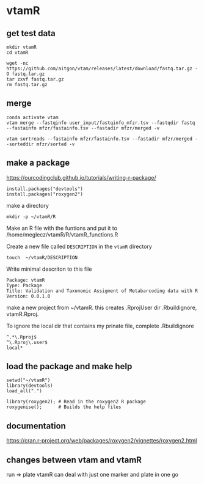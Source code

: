 # vtamR

## get test data

~~~
mkdir vtamR
cd vtamR

wget -nc https://github.com/aitgon/vtam/releases/latest/download/fastq.tar.gz -O fastq.tar.gz
tar zxvf fastq.tar.gz
rm fastq.tar.gz
~~~


## merge

~~~
conda activate vtam
vtam merge --fastqinfo user_input/fastqinfo_mfzr.tsv --fastqdir fastq --fastainfo mfzr/fastainfo.tsv --fastadir mfzr/merged -v

vtam sortreads --fastainfo mfzr/fastainfo.tsv --fastadir mfzr/merged --sorteddir mfzr/sorted -v
~~~



## make a package

https://ourcodingclub.github.io/tutorials/writing-r-package/

~~~
install.packages("devtools")
install.packages("roxygen2")
~~~

make a directory

~~~
mkdir -p ~/vtamR/R
~~~
Make an R file with the funtions and put it to /home/meglecz/vtamR/R/vtamR_functions.R

Create a new file called `DESCRIPTION` in the `vtamR` directory 
~~~
touch  ~/vtamR/DESCRIPTION
~~~
Write minimal descriton to this file
~~~
Package: vtamR
Type: Package
Title: Validation and Taxonomic Assigment of Metabarcoding data with R
Version: 0.0.1.0
~~~

make a new project from ~/vtamR. this creates .RprojUser dir .Rbuildignore, vtamR.Rproj.

To ignore the local dir that contains my prinate file, complete   .Rbuildignore

~~~
^.*\.Rproj$
^\.Rproj\.user$
local*
~~~



## load the package and make help

~~~
setwd("~/vtamR")
library(devtools)
load_all(".")

library(roxygen2); # Read in the roxygen2 R package
roxygenise();      # Builds the help files
~~~

## documentation

https://cran.r-project.org/web/packages/roxygen2/vignettes/roxygen2.html


## changes between vtam and vtamR

run => plate
vtamR can deal with just one marker and plate in one go



